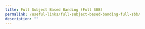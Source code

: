 ```yaml
---
title: Full Subject Based Banding (Full SBB)
permalink: /useful-links/full-subject-based-banding-full-sbb/
description: ""
---
```

